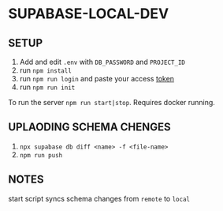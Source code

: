 # SUPABASE-LOCAL-DEV

## SETUP

1. Add and edit `.env` with `DB_PASSWORD` and `PROJECT_ID`
1. run `npm install`
1. run `npm run login` and paste your access [token](https://app.supabase.com/account/tokens)
1. run `npm run init`

To run the server `npm run start|stop`. Requires docker running.

## UPLAODING SCHEMA CHENGES

1. `npx supabase db diff <name> -f <file-name>`
2. `npm run push`

## NOTES

start script syncs schema changes from `remote` to `local`